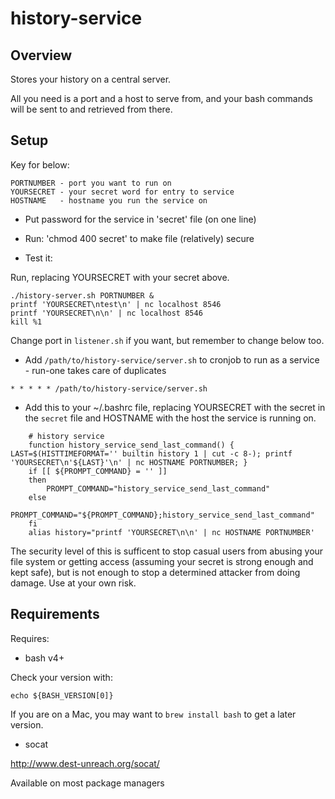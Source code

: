 # history-service

## Overview

Stores your history on a central server. 

All you need is a port and a host to serve from, and your bash commands will be sent to and retrieved from there.

## Setup


Key for below:

```
PORTNUMBER - port you want to run on
YOURSECRET - your secret word for entry to service
HOSTNAME   - hostname you run the service on
```

- Put password for the service in 'secret' file (on one line)

- Run: 'chmod 400 secret' to make file (relatively) secure

- Test it:

Run, replacing YOURSECRET with your secret above.

```
./history-server.sh PORTNUMBER &
printf 'YOURSECRET\ntest\n' | nc localhost 8546
printf 'YOURSECRET\n\n' | nc localhost 8546
kill %1
```

Change port in `listener.sh` if you want, but remember to change below too.

- Add `/path/to/history-service/server.sh` to cronjob to run as a service - run-one takes care of duplicates

```
* * * * * /path/to/history-service/server.sh
```

- Add this to your ~/.bashrc file, replacing YOURSECRET with the secret in the
`secret` file and HOSTNAME with the host the service is running on.

```
	# history service
	function history_service_send_last_command() { LAST=$(HISTTIMEFORMAT='' builtin history 1 | cut -c 8-); printf 'YOURSECRET\n'${LAST}'\n' | nc HOSTNAME PORTNUMBER; }
	if [[ ${PROMPT_COMMAND} = '' ]]
	then
		PROMPT_COMMAND="history_service_send_last_command"
	else
		PROMPT_COMMAND="${PROMPT_COMMAND};history_service_send_last_command"
	fi
	alias history="printf 'YOURSECRET\n\n' | nc HOSTNAME PORTNUMBER'
```

The security level of this is sufficent to stop casual users from abusing your
file system or getting access (assuming your secret is strong enough and kept
safe), but is not enough to stop a determined attacker from doing damage.
Use at your own risk.

## Requirements

Requires:

- bash v4+

Check your version with:

```
echo ${BASH_VERSION[0]}
```

If you are on a Mac, you may want to `brew install bash` to get a later version.

- socat

http://www.dest-unreach.org/socat/

Available on most package managers
